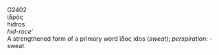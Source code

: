 G2402  
ἱδρός  
hidros  
*hid-roce‘*  
A strengthened form of a primary word ἴδος idos (*sweat*);
*perspiration:* - sweat.  
